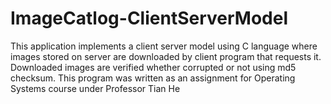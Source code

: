 # ImageCatlog-ClientServerModel
This application implements a client server model using C language where images stored on server are downloaded by client program that requests it. Downloaded images are verified whether corrupted or not using md5 checksum. This program was written as an assignment for Operating Systems course under Professor Tian He
